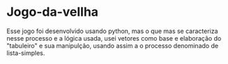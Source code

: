 # Jogo-da-vellha
Esse jogo foi desenvolvido usando python, mas o que mas se caracteriza nesse processo e a lógica usada, usei vetores como base e elaboração do "tabuleiro" e sua manipulção, usando assim a o processo denominado de lista-simples.
